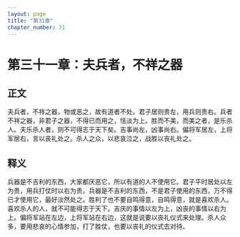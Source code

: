 ```yaml
---
layout: page
title: "第31章"
chapter_number: 31
---
```


# 第三十一章：夫兵者，不祥之器

## 正文
夫兵者，不祥之器，物或恶之，故有道者不处。君子居则贵左，用兵则贵右。兵者不祥之器，非君子之器，不得已而用之，恬淡为上。胜而不美，而美之者，是乐杀人。夫乐杀人者，则不可得志于天下矣。吉事尚左，凶事尚右。偏将军居左，上将军居右，言以丧礼处之。杀人之众，以悲哀泣之，战胜以丧礼处之。

## 释义
兵器是不吉利的东西，大家都厌恶它，所以有道的人不使用它。君子平时居处以左为贵，用兵打仗时以右为贵。兵器是不吉利的东西，不是君子使用的东西，万不得已才使用它，最好淡然处之。胜利了也不要自鸣得意，自鸣得意，就是喜欢杀人。喜欢杀人的人，就不可能得志于天下。吉庆的事情以左为上，凶丧的事情以右为上。偏将军站在左边，上将军站在右边，这就是说要以丧礼仪式来处理。杀人众多，要用悲哀的心情参加，打了胜仗，也要以丧礼的仪式去对待。